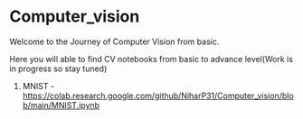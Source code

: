 # Computer_vision
Welcome to the Journey of Computer Vision from basic.

Here you will able to find CV notebooks from basic to advance level(Work is in progress so stay tuned)

1. MNIST - https://colab.research.google.com/github/NiharP31/Computer_vision/blob/main/MNIST.ipynb


